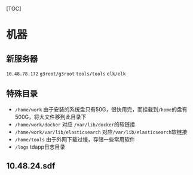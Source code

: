 [TOC]

# 机器

## 新服务器

`10.48.78.172` `g3root/g3root` `tools/tools` `elk/elk`

## 特殊目录

- `/home/work` 由于安装的系统盘只有50G，很快用完，而挂载到`/home`的盘有500G，将大文件移到此目录下
- `/home/work/docker` 对应 `/var/lib/docker`的软链接
- `/home/work/var/lib/elasticsearch` 对应`/var/lib/elasticsearch`软链接
- `/home/tools` 由于外网下载过慢，存储一些常用软件
- `/logs` tdapp日志目录

## 10.48.24.sdf

